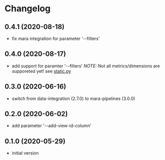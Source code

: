 # Changelog

## 0.4.1 (2020-08-18)

- fix mara integration for parameter '--filters'

## 0.4.0 (2020-08-17)

- add support for paramter '--filters' _NOTE:_ Not all metrics/dimensions are supporeted yet! see [static.py](mara_google_analytics_downloader/static.py)

## 0.3.0 (2020-06-16)

- switch from data-integration (2.7.0) to mara-pipelines (3.0.0)

## 0.2.0 (2020-06-02)

- add parameter '--add-view-id-column'

## 0.1.0 (2020-05-29)

- initial version
